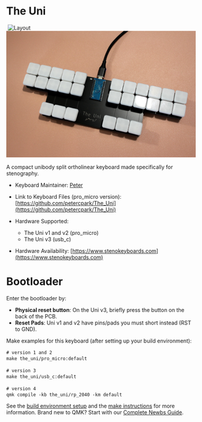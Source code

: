 # The Uni

​
![Layout](https://docs.stenokeyboards.com/images/uni-layout.png)
![The Uni v2](https://github.com/petercpark/The_Uni/blob/main/Pics/uni%20v2/uni-v2.JPG?raw=true)

A compact unibody split ortholinear keyboard made specifically for stenography.

-   Keyboard Maintainer: [Peter](https://github.com/petercpark)
-   Link to Keyboard Files (pro_micro version): [https://github.com/petercpark/The_Uni](https://github.com/petercpark/The_Uni)
-   Hardware Supported:

    -   The Uni v1 and v2 (pro_micro)
    -   The Uni v3 (usb_c)

-   Hardware Availability: [https://www.stenokeyboards.com](https://www.stenokeyboards.com)

# Bootloader

Enter the bootloader by:

-   **Physical reset button**: On the Uni v3, briefly press the button on the back of the PCB.
-   **Reset Pads**: Uni v1 and v2 have pins/pads you must short instead (RST to GND).

Make examples for this keyboard (after setting up your build environment):

    # version 1 and 2
    make the_uni/pro_micro:default

    # version 3
    make the_uni/usb_c:default

    # version 4
    qmk compile -kb the_uni/rp_2040 -km default

See the [build environment setup](https://docs.qmk.fm/#/getting_started_build_tools) and the [make instructions](https://docs.qmk.fm/#/getting_started_make_guide) for more information. Brand new to QMK? Start with our [Complete Newbs Guide](https://docs.qmk.fm/#/newbs).
